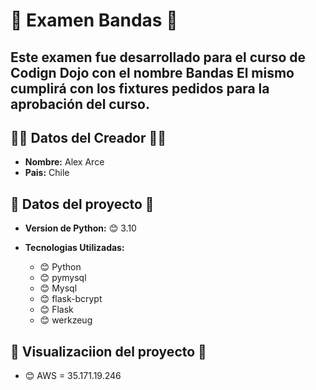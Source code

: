 # 🏪 Examen Bandas 🏪
Este examen fue desarrollado para el curso de Codign Dojo con el nombre **Bandas** El mismo cumplirá con los fixtures pedidos para la aprobación del curso.
---
## 👨‍💻 Datos del Creador 👨‍💻

* **Nombre:** Alex Arce
* **Pais:** Chile

## 📁 Datos del proyecto 📁

* **Version de Python:** 😊 3.10

* **Tecnologias Utilizadas:**

  * 😊 Python
  * 😊 pymysql
  * 😊 Mysql
  * 😊 flask-bcrypt
  * 😊 Flask
  * 😊 werkzeug

## 📁 Visualizaciion del proyecto 📁

  * 😊 AWS = 35.171.19.246




